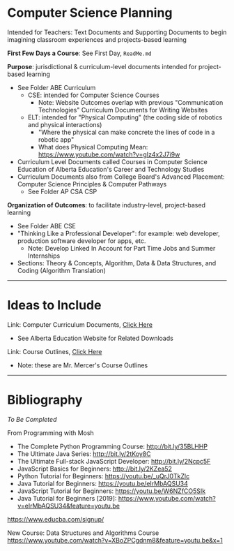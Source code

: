# Computer Science Planning
Intended for Teachers: Text Documents and Supporting Documents to begin imagining classroom experiences and projects-based learning

**First Few Days a Course**: See First Day, `ReadMe.md`

**Purpose**: jurisdictional & curriculum-level documents intended for project-based learning
- See Folder ABE Curriculum
  - CSE: intended for Computer Science Courses
    - Note: Website Outcomes overlap with previous "Communication Technologies" Curriculum Documents for Writing Websites
  - ELT: intended for "Physical Computing" (the coding side of robotics and physical interactions)
    - "Where the physical can make concrete the lines of code in a robotic app"
    - What does Physical Computing Mean: https://www.youtube.com/watch?v=gIz4x2J7i9w
- Curriculum Level Documents called Courses in Computer Science Education of Alberta Education's Career and Technology Studies
- Curriculum Documents also from College Board's Advanced Placement: Computer Science Principles & Computer Pathways
  - See Folder AP CSA CSP

**Organization of Outcomes**: to facilitate industry-level, project-based learning
- See Folder ABE CSE
- "Thinking Like a Professional Developer": for example: web developer, production software developer for apps, etc.
  - Note: Develop Linked In Account for Part Time Jobs and Summer Internships
- Sections: Theory & Concepts, Algorithm, Data & Data Structures, and Coding (Algorithm Translation)

---

# Ideas to Include

Link: Computer Curriculum Documents, <a href="https://drive.google.com/drive/folders/117id1RIavhyMzYVW7_HPSVZg1DrGxqRa">Click Here</a>
- See Alberta Education Website for Related Downloads

Link: Course Outlines, <a href="https://drive.google.com/drive/folders/1pEr3PWr12lc5OEj-lAOXBSp5x6kT2ELK">Click Here</a>
- Note: these are Mr. Mercer's Course Outlines

---

# Bibliography

*To Be Completed*

From Programming with Mosh
- The Complete Python Programming Course: http://bit.ly/35BLHHP
- The Ultimate Java Series: http://bit.ly/2tKoy8C
- The Ultimate Full-stack JavaScript Developer: http://bit.ly/2Ncpc5F
- JavaScript Basics for Beginners: http://bit.ly/2KZea52
- Python Tutorial for Beginners: https://youtu.be/_uQrJ0TkZlc
- Java Tutorial for Beginners: https://youtu.be/eIrMbAQSU34
- JavaScript Tutorial for Beginners: https://youtu.be/W6NZfCO5SIk
- Java Tutorial for Beginners [2019]: https://www.youtube.com/watch?v=eIrMbAQSU34&feature=youtu.be

https://www.educba.com/signup/

New Course: Data Structures and Algorithms Course
https://www.youtube.com/watch?v=XBoZPCgdnm8&feature=youtu.be&x=1
